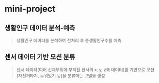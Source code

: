 # mini-project

## 생활인구 데이터 분석-예측
> 생활인구 데이터를 분석하여 전처리 후 총생활인구수를 예측

## 센서 데이터 기반 모션 분류
> 센서 데이터(여러 신체부위에 부착된 센서의 x, y, z축 데이터)를 기반으로 모션(자전거타기, 누워있기 등)을 분류하는 모델을 생성
